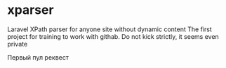 # xparser
Laravel XPath parser for anyone site without dynamic content
The first project for training to work with githab. Do not kick strictly, it seems even private

Первый пул реквест
